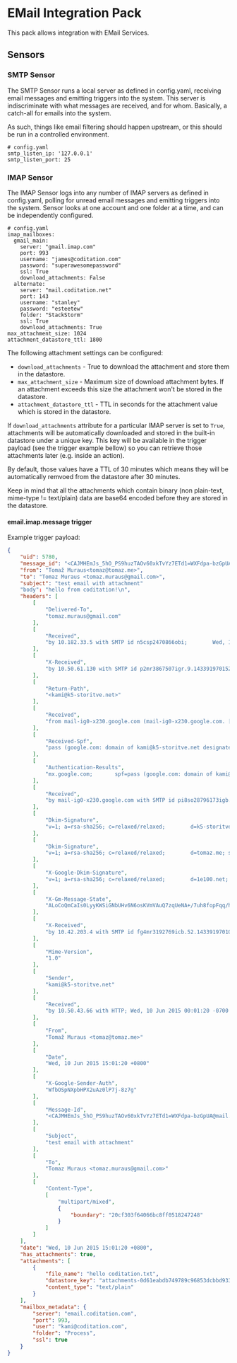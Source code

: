 # EMail Integration Pack

This pack allows integration with EMail Services.

## Sensors
### SMTP Sensor

The SMTP Sensor runs a local server as defined in config.yaml, receiving email messages and emitting triggers into the system. This server is indiscriminate with what messages are received, and for whom. Basically, a catch-all for emails into the system.

As such, things like email filtering should happen upstream, or this should be run in a controlled environment.

```
# config.yaml
smtp_listen_ip: '127.0.0.1'
smtp_listen_port: 25
```

### IMAP Sensor

The IMAP Sensor logs into any number of IMAP servers as defined in config.yaml, polling for unread email messages and emitting triggers into the system. Sensor looks at one account and one folder at a time, and can be independently configured.

```
# config.yaml
imap_mailboxes:
  gmail_main:
    server: "gmail.imap.com"
    port: 993
    username: "james@coditation.com"
    password: "superawesomepassword"
    ssl: True
    download_attachments: False
  alternate:
    server: "mail.coditation.net"
    port: 143
    username: "stanley"
    password: "esteetew"
    folder: "StackStorm"
    ssl: True
    download_attachments: True
max_attachment_size: 1024
attachment_datastore_ttl: 1800
```

The following attachment settings can be configured:

* ``download_attachments`` - True to download the attachment and store them in the
  datastore.
* ``max_attachment_size`` - Maximum size of download attachment bytes. If an
  attachment exceeds this size the attachment won't be stored in the datastore.
* ``attachment_datastore_ttl`` - TTL in seconds for the attachment value which is
  stored in the datastore.

If ``download_attachments`` attribute for a particular IMAP server is set to ``True``,
attachments will be automatically downloaded and stored in the built-in datastore under
a unique key. This key will be available in the trigger payload (see the trigger example
bellow) so you can retrieve those attachments later (e.g. inside an action).

By default, those values have a TTL of 30 minutes which means they will be automatically remvoed
from the datastore after 30 minutes.

Keep in mind that all the attachments which contain binary (non plain-text, mime-type
!= text/plain) data are base64 encoded before they are stored in the datastore.

#### email.imap.message trigger

Example trigger payload:

```json
{
    "uid": 5780,
    "message_id": "<CAJMHEmJs_5hO_PS9huzTAOv60xkTvYz7ETd1=WXFdpa-bzGpUA@mail.gmail.com>",
    "from": "Tomaž Muraus<tomaz@tomaz.me>",
    "to": "Tomaz Muraus <tomaz.muraus@gmail.com>",
    "subject": "test email with attachment"
    "body": "hello from coditation!\n",
    "headers": [
        [
            "Delivered-To",
            "tomaz.muraus@gmail.com"
        ],
        [
            "Received",
            "by 10.182.33.5 with SMTP id n5csp2470866obi;        Wed, 10 Jun 2015 00:01:41 -0700 (PDT)"
        ],
        [
            "X-Received",
            "by 10.50.61.130 with SMTP id p2mr3867507igr.9.1433919701526;        Wed, 10 Jun 2015 00:01:41 -0700 (PDT)"
        ],
        [
            "Return-Path",
            "<kami@k5-storitve.net>"
        ],
        [
            "Received",
            "from mail-ig0-x230.google.com (mail-ig0-x230.google.com. [2607:f8b0:4001:c05::230])        by mx.google.com with ESMTPS id we7si8228902icb.8.2015.06.10.00.01.41        for <tomaz.muraus@gmail.com>        (version=TLSv1.2 cipher=ECDHE-RSA-AES128-GCM-SHA256 bits=128/128);        Wed, 10 Jun 2015 00:01:41 -0700 (PDT)"
        ],
        [
            "Received-Spf",
            "pass (google.com: domain of kami@k5-storitve.net designates 2607:f8b0:4001:c05::230 as permitted sender) client-ip=2607:f8b0:4001:c05::230;"
        ],
        [
            "Authentication-Results",
            "mx.google.com;       spf=pass (google.com: domain of kami@k5-storitve.net designates 2607:f8b0:4001:c05::230 as permitted sender) smtp.mail=kami@k5-storitve.net;       dkim=pass header.i=@tomaz.me"
        ],
        [
            "Received",
            "by mail-ig0-x230.google.com with SMTP id pi8so28796173igb.0        for <tomaz.muraus@gmail.com>; Wed, 10 Jun 2015 00:01:41 -0700 (PDT)"
        ],
        [
            "Dkim-Signature",
            "v=1; a=rsa-sha256; c=relaxed/relaxed;        d=k5-storitve.net; s=google;        h=mime-version:sender:from:date:message-id:subject:to:content-type;        bh=dnyggWfMbPP+DPkMG3PmSW5Y7wvt84XbnBhbgnAUusg=;        b=VmO+M+kBxVU7BwCzreI3vza5kvkxUwkCsiZrlunnMfMnP60RJBJHhE3HtQmIITkjoD         v5fAou2vcSIm5eY/CYAbSJyzzhP6sNbVoHJl1Q90Gqb1KA8g3+hF+mBOBhIqEf0fKiRt         07f0maRrvwJdI54HHRuroE7jSs8DHNllWBJfY="
        ],
        [
            "Dkim-Signature",
            "v=1; a=rsa-sha256; c=relaxed/relaxed;        d=tomaz.me; s=google;        h=mime-version:sender:from:date:message-id:subject:to:content-type;        bh=dnyggWfMbPP+DPkMG3PmSW5Y7wvt84XbnBhbgnAUusg=;        b=YQGGwcMru9HaWMTbcEtkDdALkSLwEANo/ruZ76REaeW8Hnj0U6aM+MLLRKLsiFwSM+         THzY92cpVDAlYkbDLyqN+PctHyOx3ofRobRjjv2741SzV8ZTYLPSyaqsLtOJlRbfo16m         U+9vVgux9/xGrGQnF4DckO86DlcDPPL4oPgBI="
        ],
        [
            "X-Google-Dkim-Signature",
            "v=1; a=rsa-sha256; c=relaxed/relaxed;        d=1e100.net; s=20130820;        h=x-gm-message-state:mime-version:sender:from:date:message-id:subject         :to:content-type;        bh=dnyggWfMbPP+DPkMG3PmSW5Y7wvt84XbnBhbgnAUusg=;        b=TEvRNj86wdtz8SQWp1TfqIYOyFbVh6aEhVWcO1hXFf26fh6M36pRTty48qDzCN7dZb         hHZuKLTneCcgnhnt6bbVgR23AkeMtujFc2QGawF3e/So6Z8VGc1VMBoCdd3li0Epqj+w         OisxHlzV5HNhkcj+UB77345yGZBapcgoZxtn5/m6OaL+wDlWjLfgu0j0FHiMDlftJgF3         yMkgONFIZyVqz1xOey4rvjNBNpGowfF9ei0r869PzUjVLtYuw2UuvhXn0AbduxQHMxmA         1QY67srbOsz5DR+u0bX+2euzI7s5KDFCh1hredYctdr87lyEhJew6HYfCNYUXxxLF5R+         h8Wg=="
        ],
        [
            "X-Gm-Message-State",
            "ALoCoQmCaIs0LyyKWSiGNbUHv6N6osKVmVAuQ7zqUeNA+/7uh8fopFqq/hoF6Fry25ZELwjwbEPr"
        ],
        [
            "X-Received",
            "by 10.42.203.4 with SMTP id fg4mr3192769icb.52.1433919701095; Wed, 10 Jun 2015 00:01:41 -0700 (PDT)"
        ],
        [
            "Mime-Version",
            "1.0"
        ],
        [
            "Sender",
            "kami@k5-storitve.net"
        ],
        [
            "Received",
            "by 10.50.43.66 with HTTP; Wed, 10 Jun 2015 00:01:20 -0700 (PDT)"
        ],
        [
            "From",
            "Tomaž Muraus <tomaz@tomaz.me>"
        ],
        [
            "Date",
            "Wed, 10 Jun 2015 15:01:20 +0800"
        ],
        [
            "X-Google-Sender-Auth",
            "WfbOSpNXpbHPX2uAz0lP7j-8z7g"
        ],
        [
            "Message-Id",
            "<CAJMHEmJs_5hO_PS9huzTAOv60xkTvYz7ETd1=WXFdpa-bzGpUA@mail.gmail.com>"
        ],
        [
            "Subject",
            "test email with attachment"
        ],
        [
            "To",
            "Tomaz Muraus <tomaz.muraus@gmail.com>"
        ],
        [
            "Content-Type",
            [
                "multipart/mixed",
                {
                    "boundary": "20cf303f64066bc8ff0518247248"
                }
            ]
        ]
    ],
    "date": "Wed, 10 Jun 2015 15:01:20 +0800",
    "has_attachments": true,
    "attachments": [
        {
            "file_name": "hello coditation.txt",
            "datastore_key": "attachments-0d61eabdb749789c96853dcbbd933884",
            "content_type": "text/plain"
        }
    ],
    "mailbox_metadata": {
        "server": "email.coditation.com",
        "port": 993,
        "user": "kami@coditation.com",
        "folder": "Process",
        "ssl": true
    }
}
```
